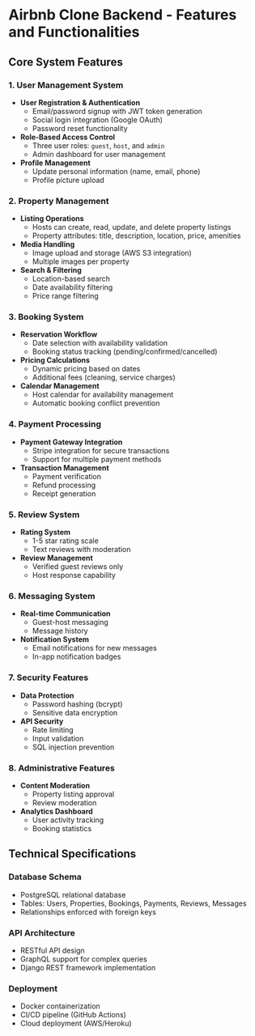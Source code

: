 # Airbnb Clone Backend - Features and Functionalities

## Core System Features

### 1. User Management System
- **User Registration & Authentication**
  - Email/password signup with JWT token generation
  - Social login integration (Google OAuth)
  - Password reset functionality
- **Role-Based Access Control**
  - Three user roles: `guest`, `host`, and `admin`
  - Admin dashboard for user management
- **Profile Management**
  - Update personal information (name, email, phone)
  - Profile picture upload

### 2. Property Management
- **Listing Operations**
  - Hosts can create, read, update, and delete property listings
  - Property attributes: title, description, location, price, amenities
- **Media Handling**
  - Image upload and storage (AWS S3 integration)
  - Multiple images per property
- **Search & Filtering**
  - Location-based search
  - Date availability filtering
  - Price range filtering

### 3. Booking System
- **Reservation Workflow**
  - Date selection with availability validation
  - Booking status tracking (pending/confirmed/cancelled)
- **Pricing Calculations**
  - Dynamic pricing based on dates
  - Additional fees (cleaning, service charges)
- **Calendar Management**
  - Host calendar for availability management
  - Automatic booking conflict prevention

### 4. Payment Processing
- **Payment Gateway Integration**
  - Stripe integration for secure transactions
  - Support for multiple payment methods
- **Transaction Management**
  - Payment verification
  - Refund processing
  - Receipt generation

### 5. Review System
- **Rating System**
  - 1-5 star rating scale
  - Text reviews with moderation
- **Review Management**
  - Verified guest reviews only
  - Host response capability

### 6. Messaging System
- **Real-time Communication**
  - Guest-host messaging
  - Message history
- **Notification System**
  - Email notifications for new messages
  - In-app notification badges

### 7. Security Features
- **Data Protection**
  - Password hashing (bcrypt)
  - Sensitive data encryption
- **API Security**
  - Rate limiting
  - Input validation
  - SQL injection prevention

### 8. Administrative Features
- **Content Moderation**
  - Property listing approval
  - Review moderation
- **Analytics Dashboard**
  - User activity tracking
  - Booking statistics

## Technical Specifications

### Database Schema
- PostgreSQL relational database
- Tables: Users, Properties, Bookings, Payments, Reviews, Messages
- Relationships enforced with foreign keys

### API Architecture
- RESTful API design
- GraphQL support for complex queries
- Django REST framework implementation

### Deployment
- Docker containerization
- CI/CD pipeline (GitHub Actions)
- Cloud deployment (AWS/Heroku)

